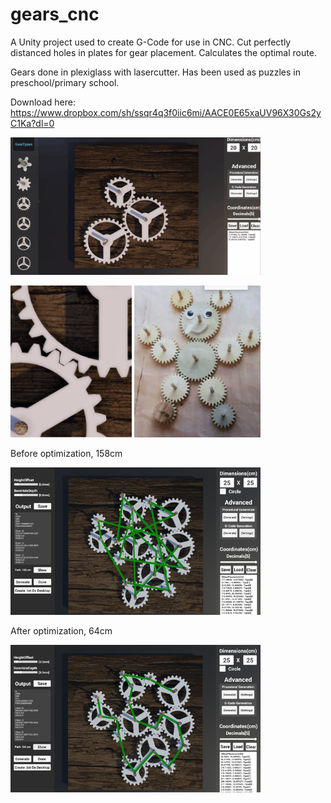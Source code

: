 # gears_cnc
A Unity project used to create G-Code for use in CNC. Cut perfectly distanced holes in plates for gear placement.
Calculates the optimal route.

Gears done in plexiglass with lasercutter. Has been used as puzzles in preschool/primary school.

Download here: https://www.dropbox.com/sh/ssqr4q3f0iic6mi/AACE0E65xaUV96X30Gs2yC1Ka?dl=0



<img src="https://raw.githubusercontent.com/theolundqvist/images_for_readme/main/gear2.png" width="400" />

<p float="left">
  <img src="https://raw.githubusercontent.com/theolundqvist/images_for_readme/main/gear1.png" height="243" />
  <img src="https://raw.githubusercontent.com/theolundqvist/images_for_readme/main/gear3.png" height="243" />
</p>

<p>Before optimization, 158cm</p>
<img src="https://raw.githubusercontent.com/theolundqvist/images_for_readme/main/gear5.png" width="400" />
<p>After optimization, 64cm</p>
<img src="https://raw.githubusercontent.com/theolundqvist/images_for_readme/main/gear4.png" width="400" />

